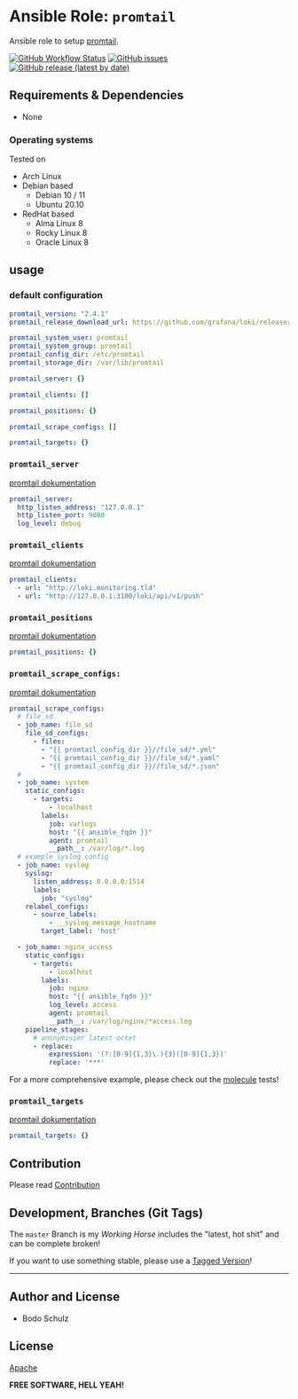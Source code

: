 
# Ansible Role:  `promtail`

Ansible role to setup [promtail](https://grafana.com/docs/loki/latest/clients/promtail/).


[![GitHub Workflow Status](https://img.shields.io/github/workflow/status/bodsch/ansible-promtail/CI)][ci]
[![GitHub issues](https://img.shields.io/github/issues/bodsch/ansible-promtail)][issues]
[![GitHub release (latest by date)](https://img.shields.io/github/v/release/bodsch/ansible-promtail)][releases]

[ci]: https://github.com/bodsch/ansible-promtail/actions
[issues]: https://github.com/bodsch/ansible-promtail/issues?q=is%3Aopen+is%3Aissue
[releases]: https://github.com/bodsch/ansible-promtail/releases


## Requirements & Dependencies

- None

### Operating systems

Tested on

* Arch Linux
* Debian based
    - Debian 10 / 11
    - Ubuntu 20.10
* RedHat based
    - Alma Linux 8
    - Rocky Linux 8
    - Oracle Linux 8

## usage

### default configuration

```yaml
promtail_version: "2.4.1"
promtail_release_download_url: https://github.com/grafana/loki/releases

promtail_system_user: promtail
promtail_system_group: promtail
promtail_config_dir: /etc/promtail
promtail_storage_dir: /var/lib/promtail

promtail_server: {}

promtail_clients: []

promtail_positions: {}

promtail_scrape_configs: []

promtail_targets: {}
```

### `promtail_server`

[promtail dokumentation](https://grafana.com/docs/loki/latest/clients/promtail/configuration/#server)

```yaml
promtail_server:
  http_listen_address: "127.0.0.1"
  http_listen_port: 9080
  log_level: debug
```

### `promtail_clients`

[promtail dokumentation](https://grafana.com/docs/loki/latest/clients/promtail/configuration/#clients)

```yaml
promtail_clients:
  - url: "http://loki.monitoring.tld"
  - url: "http://127.0.0.1:3100/loki/api/v1/push"
```

### `promtail_positions`

[promtail dokumentation](https://grafana.com/docs/loki/latest/clients/promtail/configuration/#positions)

```yaml
promtail_positions: {}
```

### `promtail_scrape_configs:`

[promtail dokumentation](https://grafana.com/docs/loki/latest/clients/promtail/configuration/#scrape_configs)

```yaml
promtail_scrape_configs:
  # file_sd
  - job_name: file_sd
    file_sd_configs:
      - files:
        - "{{ promtail_config_dir }}//file_sd/*.yml"
        - "{{ promtail_config_dir }}//file_sd/*.yaml"
        - "{{ promtail_config_dir }}//file_sd/*.json"
  #
  - job_name: system
    static_configs:
      - targets:
          - localhost
        labels:
          job: varlogs
          host: "{{ ansible_fqdn }}"
          agent: promtail
          __path__: /var/log/*.log
  # example syslog config
  - job_name: syslog
    syslog:
      listen_address: 0.0.0.0:1514
      labels:
        job: "syslog"
    relabel_configs:
      - source_labels:
          - __syslog_message_hostname
        target_label: 'host'

  - job_name: nginx_access
    static_configs:
      - targets:
          - localhost
        labels:
          job: nginx
          host: "{{ ansible_fqdn }}"
          log_level: access
          agent: promtail
          __path__: /var/log/nginx/*access.log
    pipeline_stages:
      # anonymisier latest octet
      - replace:
          expression: '(?:[0-9]{1,3}\.){3}([0-9]{1,3})'
          replace: '***'
```

For a more comprehensive example, please check out the [molecule](molecule/defaults/group_vars/all/vars.yml) tests!

### `promtail_targets`

[promtail dokumentation](https://grafana.com/docs/loki/latest/clients/promtail/configuration/#target_config)

```yaml
promtail_targets: {}
```


## Contribution

Please read [Contribution](CONTRIBUTING.md)

## Development,  Branches (Git Tags)

The `master` Branch is my *Working Horse* includes the "latest, hot shit" and can be complete broken!

If you want to use something stable, please use a [Tagged Version](https://gitlab.com/bodsch/ansible-promtail/-/tags)!

---

## Author and License

- Bodo Schulz

## License

[Apache](LICENSE)

**FREE SOFTWARE, HELL YEAH!**

